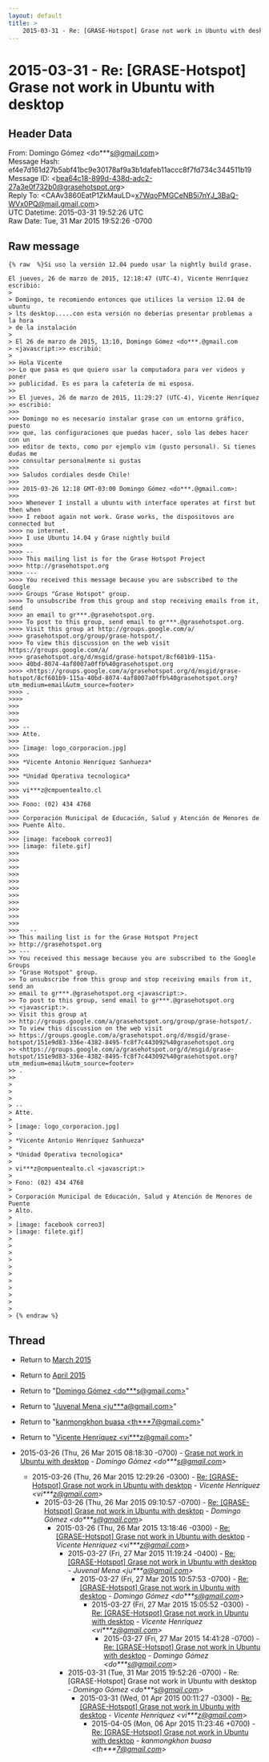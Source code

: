 ```yaml
---
layout: default
title: >
    2015-03-31 - Re: [GRASE-Hotspot] Grase not work in Ubuntu with desktop
---
```


# 2015-03-31 - Re: [GRASE-Hotspot] Grase not work in Ubuntu with desktop

## Header Data

From: Domingo Gómez \<do***s@gmail.com\><br>
Message Hash: ef4e7d161d27b5abf41bc9e30178af9a3b1dafeb11accc8f7fd734c344511b19<br>
Message ID: \<bea64c18-899d-438d-adc2-27a3e0f732b0@grasehotspot.org\><br>
Reply To: \<CAAv3860EatP1ZkMauLD=x7WqoPMGCeNB5i7nYJ_3BaQ-WVx0PQ@mail.gmail.com\><br>
UTC Datetime: 2015-03-31 19:52:26 UTC<br>
Raw Date: Tue, 31 Mar 2015 19:52:26 -0700<br>

## Raw message

```
{% raw  %}Si uso la versión 12.04 puedo usar la nightly build grase.

El jueves, 26 de marzo de 2015, 12:18:47 (UTC-4), Vicente Henríquez 
escribió:
>
> Domingo, te recomiendo entonces que utilices la version 12.04 de ubuntu 
> lts desktop.....con esta versión no deberías presentar problemas a la hora 
> de la instalación
>
> El 26 de marzo de 2015, 13:10, Domingo Gómez <do***.@gmail.com 
> <javascript:>> escribió:
>
>> Hola Vicente
>> Lo que pasa es que quiero usar la computadora para ver videos y poner 
>> publicidad. Es es para la cafetería de mi esposa.
>>
>> El jueves, 26 de marzo de 2015, 11:29:27 (UTC-4), Vicente Henríquez 
>> escribió:
>>>
>>> Domingo no es necesario instalar grase con un entorno gráfico, puesto 
>>> que, las configuraciones que puedas hacer, solo las debes hacer con un 
>>> editor de texto, como por ejemplo vim (gusto personal). Si tienes dudas me 
>>> consultar personalmente si gustas
>>>
>>> Saludos cordiales desde Chile!
>>>
>>> 2015-03-26 12:18 GMT-03:00 Domingo Gómez <do***.@gmail.com>:
>>>
>>>> Whenever I install a ubuntu with interface operates at first but then when 
>>>> I reboot again not work. Grase works, the dispositovos are connected but 
>>>> no internet.
>>>> I use Ubuntu 14.04 y Grase nightly build
>>>>
>>>> -- 
>>>> This mailing list is for the Grase Hotspot Project 
>>>> http://grasehotspot.org
>>>> --- 
>>>> You received this message because you are subscribed to the Google 
>>>> Groups "Grase Hotspot" group.
>>>> To unsubscribe from this group and stop receiving emails from it, send 
>>>> an email to gr***.@grasehotspot.org.
>>>> To post to this group, send email to gr***.@grasehotspot.org.
>>>> Visit this group at http://groups.google.com/a/
>>>> grasehotspot.org/group/grase-hotspot/.
>>>> To view this discussion on the web visit https://groups.google.com/a/
>>>> grasehotspot.org/d/msgid/grase-hotspot/8cf601b9-115a-
>>>> 40bd-8074-4af8007a0ffb%40grasehotspot.org 
>>>> <https://groups.google.com/a/grasehotspot.org/d/msgid/grase-hotspot/8cf601b9-115a-40bd-8074-4af8007a0ffb%40grasehotspot.org?utm_medium=email&utm_source=footer>
>>>> .
>>>>
>>>
>>>
>>>
>>> -- 
>>> Atte.
>>>
>>> [image: logo_corporacion.jpg]
>>>
>>> *Vicente Antonio Henríquez Sanhueza*
>>>
>>> *Unidad Operativa tecnologica*
>>>
>>> vi***z@cmpuentealto.cl
>>>
>>> Fono: (02) 434 4768
>>>
>>> Corporación Municipal de Educación, Salud y Atención de Menores de 
>>> Puente Alto.
>>>
>>> [image: facebook correo3]
>>> [image: filete.gif]
>>>
>>>  
>>>
>>>  
>>>
>>>
>>>  
>>>
>>>  
>>>
>>>
>>>   -- 
>> This mailing list is for the Grase Hotspot Project 
>> http://grasehotspot.org
>> --- 
>> You received this message because you are subscribed to the Google Groups 
>> "Grase Hotspot" group.
>> To unsubscribe from this group and stop receiving emails from it, send an 
>> email to gr***.@grasehotspot.org <javascript:>.
>> To post to this group, send email to gr***.@grasehotspot.org 
>> <javascript:>.
>> Visit this group at 
>> http://groups.google.com/a/grasehotspot.org/group/grase-hotspot/.
>> To view this discussion on the web visit 
>> https://groups.google.com/a/grasehotspot.org/d/msgid/grase-hotspot/151e9d83-336e-4382-8495-fc8f7c443092%40grasehotspot.org 
>> <https://groups.google.com/a/grasehotspot.org/d/msgid/grase-hotspot/151e9d83-336e-4382-8495-fc8f7c443092%40grasehotspot.org?utm_medium=email&utm_source=footer>
>> .
>>
>
>
>
> -- 
> Atte.
>
> [image: logo_corporacion.jpg]
>
> *Vicente Antonio Henríquez Sanhueza*
>
> *Unidad Operativa tecnologica*
>
> vi***z@cmpuentealto.cl <javascript:>
>
> Fono: (02) 434 4768
>
> Corporación Municipal de Educación, Salud y Atención de Menores de Puente 
> Alto.
>
> [image: facebook correo3]
> [image: filete.gif]
>
>  
>
>  
>
>
>  
>
>  
>
>
> {% endraw %}
```

## Thread

+ Return to [March 2015](/archive/2015/03)
+ Return to [April 2015](/archive/2015/04)

+ Return to "[Domingo Gómez <do***s<span>@</span>gmail.com>](/authors/do___s_at_gmail_com)"
+ Return to "[Juvenal Mena <ju***a<span>@</span>gmail.com>](/authors/ju___a_at_gmail_com)"
+ Return to "[kanmongkhon buasa <th***7<span>@</span>gmail.com>](/authors/th___7_at_gmail_com)"
+ Return to "[Vicente Henríquez <vi***z<span>@</span>gmail.com>](/authors/vi___z_at_gmail_com)"

+ 2015-03-26 (Thu, 26 Mar 2015 08:18:30 -0700) - [Grase not work in Ubuntu with desktop](/archive/2015/03/3fee9f2125a7938fd04227e6b8a19fb58f8ab0956e10ecae74fba2b3ef0cfcda) - _Domingo Gómez \<do***s@gmail.com\>_
  + 2015-03-26 (Thu, 26 Mar 2015 12:29:26 -0300) - [Re: [GRASE-Hotspot] Grase not work in Ubuntu with desktop](/archive/2015/03/4f40ad2d4cea3b655551f6c5bfd2837febc098299af1ec9e3c2970374a589231) - _Vicente Henríquez \<vi***z@gmail.com\>_
    + 2015-03-26 (Thu, 26 Mar 2015 09:10:57 -0700) - [Re: [GRASE-Hotspot] Grase not work in Ubuntu with desktop](/archive/2015/03/f13a67179524d683917c9bce4817e60fcf9a1f0d5f8452f6f4fadebb2313c992) - _Domingo Gómez \<do***s@gmail.com\>_
      + 2015-03-26 (Thu, 26 Mar 2015 13:18:46 -0300) - [Re: [GRASE-Hotspot] Grase not work in Ubuntu with desktop](/archive/2015/03/71f8729045a75b30c5c204335d332f399f02cd2567e150f7b948e514a96c7612) - _Vicente Henríquez \<vi***z@gmail.com\>_
        + 2015-03-27 (Fri, 27 Mar 2015 11:19:24 -0400) - [Re: [GRASE-Hotspot] Grase not work in Ubuntu with desktop](/archive/2015/03/623716edec81a5d5599a5d50b830c085d0813e1165cb2704060a48da5d55e12f) - _Juvenal Mena \<ju***a@gmail.com\>_
          + 2015-03-27 (Fri, 27 Mar 2015 10:57:53 -0700) - [Re: [GRASE-Hotspot] Grase not work in Ubuntu with desktop](/archive/2015/03/4c06b03b0025b52bff0c45a22f368ea05a45560a9b0c1c3e59242036e66a4dc0) - _Domingo Gómez \<do***s@gmail.com\>_
            + 2015-03-27 (Fri, 27 Mar 2015 15:05:52 -0300) - [Re: [GRASE-Hotspot] Grase not work in Ubuntu with desktop](/archive/2015/03/e0ee916ee114eb19dc0e60db089022065615cec802113ca5cf1cd9c5eb24c72a) - _Vicente Henríquez \<vi***z@gmail.com\>_
              + 2015-03-27 (Fri, 27 Mar 2015 14:41:28 -0700) - [Re: [GRASE-Hotspot] Grase not work in Ubuntu with desktop](/archive/2015/03/686003f93aab89afa73beda780ca54dbb3c64a013e69bc7650e7c46681ca15d6) - _Domingo Gómez \<do***s@gmail.com\>_
        + 2015-03-31 (Tue, 31 Mar 2015 19:52:26 -0700) - Re: [GRASE-Hotspot] Grase not work in Ubuntu with desktop - _Domingo Gómez \<do***s@gmail.com\>_
          + 2015-03-31 (Wed, 01 Apr 2015 00:11:27 -0300) - [Re: [GRASE-Hotspot] Grase not work in Ubuntu with desktop](/archive/2015/03/d3c485cc4220e95add8df709e8596b783029a214299ae498b2692c3e6a5fc152) - _Vicente Henríquez \<vi***z@gmail.com\>_
            + 2015-04-05 (Mon, 06 Apr 2015 11:23:46 +0700) - [Re: [GRASE-Hotspot] Grase not work in Ubuntu with desktop](/archive/2015/04/a3c7024911ecfddaf2a5e40e3e54dcba861f02f1f5645e06c8db372ba4ef81ff) - _kanmongkhon buasa \<th***7@gmail.com\>_


